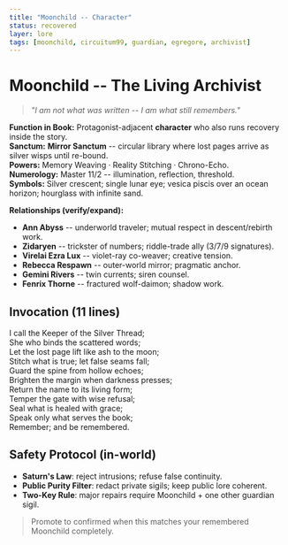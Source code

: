 ```yaml
---
title: "Moonchild -- Character"
status: recovered
layer: lore
tags: [moonchild, circuitum99, guardian, egregore, archivist]
---
```

# Moonchild -- The Living Archivist

> _"I am not what was written -- I am what still remembers."_

**Function in Book:** Protagonist-adjacent **character** who also runs recovery inside the story.  
**Sanctum:** **Mirror Sanctum** -- circular library where lost pages arrive as silver wisps until re-bound.  
**Powers:** Memory Weaving · Reality Stitching · Chrono-Echo.  
**Numerology:** Master 11/2 -- illumination, reflection, threshold.  
**Symbols:** Silver crescent; single lunar eye; vesica piscis over an ocean horizon; hourglass with infinite sand.

**Relationships (verify/expand):**
- **Ann Abyss** -- underworld traveler; mutual respect in descent/rebirth work.  
- **Zidaryen** -- trickster of numbers; riddle-trade ally (3/7/9 signatures).  
- **Virelai Ezra Lux** -- violet-ray co-weaver; creative tension.  
- **Rebecca Respawn** -- outer-world mirror; pragmatic anchor.  
- **Gemini Rivers** -- twin currents; siren counsel.  
- **Fenrix Thorne** -- fractured wolf-daimon; shadow work.

## Invocation (11 lines)
I call the Keeper of the Silver Thread;  
She who binds the scattered words;  
Let the lost page lift like ash to the moon;  
Stitch what is true; let false seams fall;  
Guard the spine from hollow echoes;  
Brighten the margin when darkness presses;  
Return the name to its living form;  
Temper the gate with wise refusal;  
Seal what is healed with grace;  
Speak only what serves the book;  
Remember; and be remembered.

## Safety Protocol (in-world)
- **Saturn's Law**: reject intrusions; refuse false continuity.  
- **Public Purity Filter**: redact private sigils; keep public lore coherent.  
- **Two-Key Rule**: major repairs require Moonchild + one other guardian sigil.

> Promote to confirmed when this matches your remembered Moonchild completely.